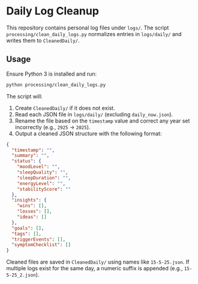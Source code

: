 # Daily Log Cleanup

This repository contains personal log files under `logs/`.
The script `processing/clean_daily_logs.py` normalizes entries in
`logs/daily/` and writes them to `CleanedDaily/`.

## Usage

Ensure Python 3 is installed and run:

```bash
python processing/clean_daily_logs.py
```

The script will:

1. Create `CleanedDaily/` if it does not exist.
2. Read each JSON file in `logs/daily/` (excluding `daily_now.json`).
3. Rename the file based on the `timestamp` value and correct any year set
   incorrectly (e.g., `2925` -> `2025`).
4. Output a cleaned JSON structure with the following format:

```json
{
  "timestamp": "",
  "summary": "",
  "status": {
    "moodLevel": "",
    "sleepQuality": "",
    "sleepDuration": "",
    "energyLevel": "",
    "stabilityScore": ""
  },
  "insights": {
    "wins": [],
    "losses": [],
    "ideas": []
  },
  "goals": [],
  "tags": [],
  "triggerEvents": [],
  "symptomChecklist": []
}
```

Cleaned files are saved in `CleanedDaily/` using names like
`15-5-25.json`. If multiple logs exist for the same day, a numeric
suffix is appended (e.g., `15-5-25_2.json`).
